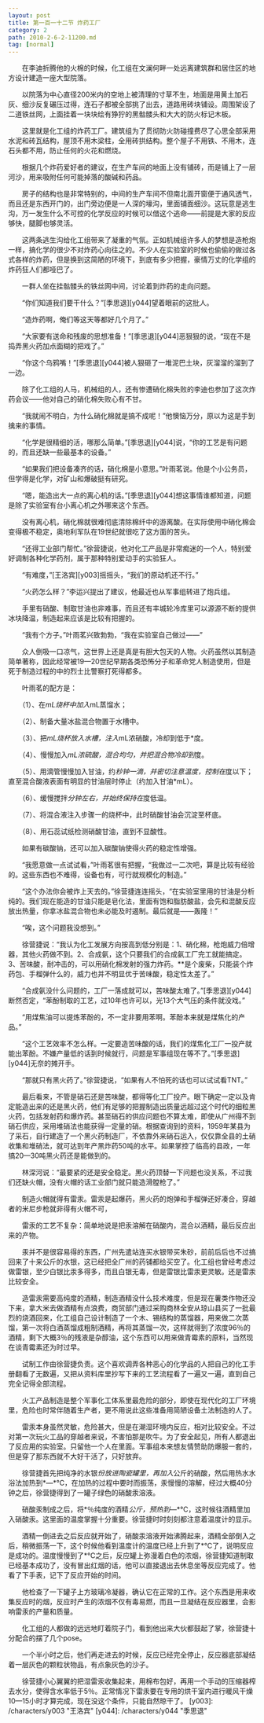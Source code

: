 ```yaml
---
layout: post
title: 第一百一十二节 炸药工厂
category: 2
path: 2010-2-6-2-11200.md
tag: [normal]
---
```


　　在李迪折腾他的火棉的时候，化工组在文澜何畔一处远离建筑群和居住区的地方设计建造一座大型院落。

　　以院落为中心直径200米内的空地上被清理的寸草不生，地面是用黄土加石灰、细沙反复碾压过得，连石子都被全部挑了出去，道路用砖块铺设。周围架设了二道铁丝网，上面挂着一块块绘有狰狞的黑骷髅头和大大的防火标记木板。

　　这里就是化工组的炸药工厂。建筑组为了贯彻防火防碰撞费尽了心思全部采用水泥和砖瓦结构，屋顶不用木梁柱，全用砖拱结构。整个屋子不用铁、不用木，连石头都不用，防止任何的火花和燃烧。

　　根据几个炸药爱好者的建议，在生产车间的地面上没有铺砖，而是铺上了一层河沙，用来吸附任何可能掉落的酸碱和药品。

　　房子的结构也是非常特别的，中间的生产车间不但南北面开窗便于通风透气，而且还是东西开门的，出门旁边便是一人深的壕沟，里面铺面细沙。这玩意是逃生沟，万一发生什么不可控的化学反应的时候可以借这个逃命——前提是大家的反应够快，腿脚也够灵活。

　　这两条逃生沟给化工组带来了凝重的气氛。正如机械组许多人的梦想是造枪炮一样，搞化学的很少不对炸药心向往之的。不少人在实验室的时候也偷偷的做过各式各样的炸药，但是换到这简陋的环境下，到底有多少把握，豪情万丈的化学组的炸药狂人们都哑巴了。

　　一群人坐在挂骷髅头的铁丝网中间，讨论着到炸药的走向问题。

　　“你们知道我们要干什么？”[季思退][y044]望着眼前的这批人。

　　“造炸药啊，俺们等这天等都好几个月了。”

　　“大家要有送命和残废的思想准备！”[季思退][y044]恶狠狠的说，“现在不是捣弄黑火药加点面糊的把戏了。”

　　“你这个乌鸦嘴！”[季思退][y044]被人狠砸了一堆泥巴土块，灰溜溜的溜到了一边。

　　除了化工组的人马，机械组的人，还有惨遭硝化棉失败的李迪也参加了这次炸药会议——他对自己的硝化棉失败心有不甘。

　　“我就闹不明白，为什么硝化棉就是搞不成呢！”他懊恼万分，原以为这是手到擒来的事情。

　　“化学是很精细的活，哪那么简单。”[季思退][y044]说，“你的工艺是有问题的，而且还缺一些最基本的设备。”

　　“如果我们把设备凑齐的话，硝化棉是小意思。”叶雨茗说。他是个小公务员，但学得是化学，对矿山和爆破挺有研究。

　　“嗯，能造出大一点的离心机的话。”[季思退][y044]想这事情谁都知道，问题是除了实验室有台小离心机之外哪来这个东西。

　　没有离心机，硝化棉就很难彻底清除棉纤中的游离酸。在实际使用中硝化棉会变得极不稳定，奥地利军队在19世纪就很吃了这方面的苦头。

　　“还得工业部门帮忙。”徐营捷说，他对化工产品是非常痴迷的一个人，特别爱好调制各种化学药剂，属于那种特别爱动手的实验狂人。

　　“有难度，”[王洛宾][y003]摇摇头，“我们的原动机还不行。”

　　“火药怎么样？”李运兴提出了建议，他最近也从军事组转进了炮兵组。

　　手里有硝酸、制取甘油也非难事，而且还有丰城轮冷库里可以源源不断的提供冰块降温，制造起来应该是比较有把握的。

　　“我有个方子。”叶雨茗兴致勃勃，“我在实验室自己做过——”

　　众人倒吸一口凉气，这世界上还是真是有胆大包天的人物。火药虽然以其制造简单著称，因此经常被19—20世纪早期各类恐怖分子和革命党人制造使用，但是死于制造过程的中的烈士比警察打死得都多。

　　叶雨茗的配方是：

　　（1）、在*mL烧杯中加入*mL蒸馏水；

　　（2）、制备大量冰盐混合物置于水槽中。

　　（3）、把*mL烧杯放入水槽，注入*mL浓硝酸，冷却到低于*度。

　　（4）、慢慢加入*mL浓硫酸，混合均匀，并把混合物冷却到*度。

　　（5）、用滴管慢慢加入甘油，约*秒钟一滴，并密切注意温度，控制在*度以下；直至混合酸液表面有明显的甘油层时停止（约加入甘油*mL）。

　　（6）、缓慢搅拌*分钟左右，并始终保持在*度低温。

　　（7）、将混合液注入步骤一的烧杯中，此时硝酸甘油会沉淀至杯底。

　　（8）、用石蕊试纸检测硝酸甘油，直到不显酸性。

　　如果有碳酸钠，还可以加入碳酸钠使得火药的稳定性增强。

　　“我愿意做一点试试看，”叶雨茗很有把握，“我做过一二次吧，算是比较有经验的。这些东西也不难得，设备也有，可行就规模化的制造。”

　　“这个办法你会被炸上天去的。”徐营捷连连摇头，“在实验室里用的甘油是分析纯的。我们现在能造的甘油只能是皂化法，里面有饱和脂肪酸盐，会先和混酸反应放出热量，你拿冰盐混合物也未必能及时遏制。最后就是——轰隆！”

　　“唉，这个问题我没想到。”

　　徐营捷说：“我认为化工发展方向按高到低分别是：1、硝化棉，枪炮威力倍增器，其他火药做不到。2、合成氨，这个只要我们的合成氨工厂完工就能搞定。3、苦味酸，耐冲击的，可以用硝化棉发射的强力炸药。**是个废柴，只能装个炸药包、手榴弹什么的，威力也并不明显优于苦味酸，稳定性太差了。”

　　“合成氨没什么问题的，工厂一落成就可以，苦味酸太难了。”[季思退][y044]断然否定，“苯酚制取的工艺，过10年也许可以，光13个大气压的条件就没戏。”

　　“用煤焦油可以提炼苯酚的，不一定非要用苯啊。苯酚本来就是煤焦化的产品。”

　　“这个工艺效率不怎么样。一定要造苦味酸的话，我们的煤焦化工厂一投产就能出苯酚。不嫌产量低的话到时候就行，问题是军事组现在等不了。”[季思退][y044]无奈的摊开手。

　　“那就只有黑火药了。”徐营捷说，“如果有人不怕死的话也可以试试看TNT。”

　　最后看来，不管是硝石还是苦味酸，都得等化工厂投产。眼下确定一定以及肯定能造出来的还是黑火药，他们有足够的把握制造出质量远超过这个时代的细粒黑火药，包括发射药和爆炸药。甚至硝石的供应问题也不算太难，即使从广州得不到硝石供应，采用堆硝法也能获得一定量的硝。根据查询到的资料，1959年某县为了采石，自行建造了一个黑火药制造厂，不依靠外来硝石运入，仅仅靠全县的土硝收集和堆硝法，就可达到年产黑炸药50吨的水平。如果掌控了临高的县政，一年搞20—30吨黑火药还是能做到的。

　　林深河说：“最要紧的还是安全稳定。黑火药顶替一下问题也没关系，不过我们还缺火帽，没有火帽的话工业部门就只能造滑膛枪了。”

　　制造火帽就得有雷汞。雷汞是起爆药，黑火药的炮弹和手榴弹还好凑合，穿越者的米尼步枪就非得有火帽不可，

　　雷汞的工艺不复杂：简单地说是把汞溶解在硝酸内，混合以酒精，最后反应出来的产物。

　　汞并不是很容易得的东西，广州先遣站连买水银带买朱砂，前前后后也不过搞回来了十来公斤的水银，这已经把全广州的药铺都给买空了。化工组也曾经考虑过做雷银，至少白银比汞多得多，而且白银无毒，但是雷银比雷汞更灵敏。还是雷汞比较安全。

　　造雷汞需要高纯度的酒精，制造酒精没什么技术难度，但是现在薯类作物还没下来，拿大米去做酒精有点浪费，商贸部门通过采购商林全安从琼山县买了一批最烈的烧酒回来，化工组自己设计制造了一个木、锡结构的蒸馏器，用来做二次蒸馏，第一次将白酒蒸馏成粗制酒精，再将其蒸馏一次，这样就得到了浓度96％的酒精，剩下大概3％的残液是杂醇油，这个东西可以用来做青霉素的原料，当然现在谈青霉素还为时过早。

　　试制工作由徐营捷负责。这个喜欢调弄各种恶心的化学品的人把自己的化工手册翻看了无数遍，又把从资料库里抄写下来的工艺流程看了一遍又一遍，直到自己完全记得全部流程。

　　火工产品制造是整个军事化工体系里最危险的部分，即使在现代化的工厂环境里，危险也时常伴随着生产者，更不用说此这些准备用简陋设备土法制造的人了。

　　雷汞本身虽然灵敏，危险甚大，但是在潮湿环境内反应，相对比较安全。不过对第一次玩火工品的穿越者来说，不害怕那是吹牛。为了安全起见，所有人都退出了反应用的实验室。只留他一个人在里面。军事组本来想友情赞助防爆服一套的，但是穿了那东西就不大好干活了，只好放弃。

　　徐营捷首先把纯净的水银*份放进陶瓷罐里，再加入*公斤的硝酸，然后用热水水浴法加热到*—*℃，在加热的过程中要时而振荡，汞慢慢的溶解，经过大概40分钟之后，徐营捷得到了一罐子绿色的硝酸汞溶液。

　　硝酸汞制成之后，将*％纯度的酒精*公斤，预热到*—*℃，这时候往酒精里加入硝酸汞。这里面的温度掌握十分重要。徐营捷时时刻刻都注意着温度计的显示。

　　酒精一倒进去之后反应就开始了，硝酸汞溶液开始沸腾起来，酒精全部倒入之后，稍微振荡一下，这个时候他看到温度计的温度已经上升到了*℃了，说明反应是成功的。温度慢慢到了*℃之后，反应罐上弥漫着白色的浓烟，徐营捷知道制取已经基本成功了，没有冒出红烟的话，他可以直接退出去休息坐等反应完成了。他看了下手表，记下了反应开始的时间。

　　他检查了一下罐子上方玻璃冷凝器，确认它在正常的工作。这个东西是用来收集反应时的烟，反应时产生的浓烟不仅有毒易燃，而且一旦凝结在反应器里，会影响雷汞的产量和质量。

　　化工组的人都做的远远地盯着院子门，看到他出来大伙都鼓起了掌，徐营捷十分配合的摆了几个pose。

　　一个半小时之后，他们再走进去的时候，反应已经完全停止，反应器底部凝结着一层灰色的颗粒状物品，有点象灰色的沙子。

　　徐营捷小心翼翼的把湿雷汞收集起来，用棉布包好，再用一个手动的压缩器榨去水分，使得含水率低于5％。正常情况下雷汞要在专用的烘干室内进行暖风干燥10—15小时才算完成，现在没这个条件，只能自然晾干了。
[y003]: /characters/y003 "王洛宾"
[y044]: /characters/y044 "季思退"
